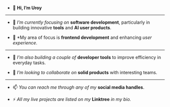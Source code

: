 - 👋 **Hi, I’m Uroy**

---

- 🌱 *I’m currently focusing on* **software development**, particularly in building innovative **tools** and **AI user products**.

- 🚀 *My area of focus is **frontend development** and enhancing *user experience*.

---

- 🔧 *I'm also building a couple of* **developer tools** to improve efficiency in everyday tasks.

- 💞️ *I’m looking to collaborate on* **solid products** with interesting teams.

---

- 📫 *You can reach me through any of my* **social media handles**.

- ⚡ *All my live projects are listed on my* **Linktree** *in my bio.*
<!---- ⚡ Fun fact: ...--->


<!---
devroy10/devroy10 is a ✨ special ✨ repository because its `README.md` (this file) appears on your GitHub profile.
You can click the Preview link to take a look at your changes.
--->
